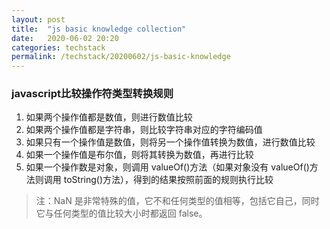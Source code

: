 ```yaml
---
layout: post
title:  "js basic knowledge collection"
date:   2020-06-02 20:20
categories: techstack
permalink: /techstack/20200602/js-basic-knowledge
---
```


### javascript比较操作符类型转换规则
1. 如果两个操作值都是数值，则进行数值比较
1. 如果两个操作值都是字符串，则比较字符串对应的字符编码值
1. 如果只有一个操作值是数值，则将另一个操作值转换为数值，进行数值比较
1. 如果一个操作值是布尔值，则将其转换为数值，再进行比较
1. 如果一个操作数是对象，则调用 valueOf()方法（如果对象没有 valueOf()方法则调用 toString()方法），得到的结果按照前面的规则执行比较
> 注：NaN 是非常特殊的值，它不和任何类型的值相等，包括它自己，同时它与任何类型的值比较大小时都返回 false。
